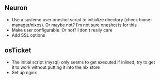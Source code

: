 ## Neuron
* Use a systemd user oneshot script to initialize directory (check home-manager/nixos). Or maybe not? I'm not sure oneshot is for this
* Make user configurable. Or not? I don't really care
* Add SSL options

## osTicket
* The initial script (mysql) only seems to get executed if inlined, try to get it to work without putting it into the nix store
* Set up nginx
